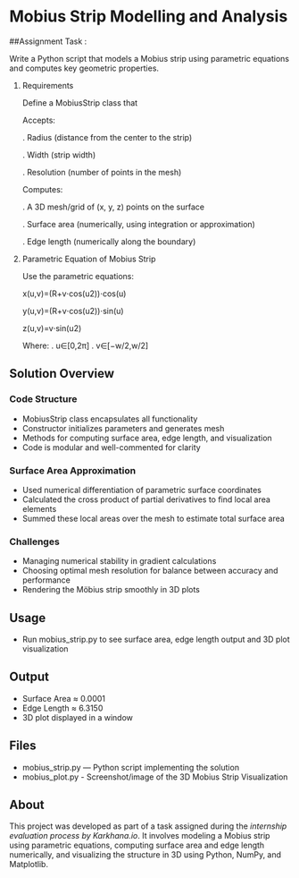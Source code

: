 # Mobius Strip Modelling and Analysis

##Assignment Task :

Write a Python script that models a Mobius strip using parametric equations and computes key geometric properties.

1. Requirements

   Define a MobiusStrip class that

   Accepts:

      . Radius (distance from the center to the strip)

      . Width (strip width)

      . Resolution (number of points in the mesh)


   Computes:

      . A 3D mesh/grid of (x, y, z) points on the surface

      . Surface area (numerically, using integration or approximation)

      . Edge length (numerically along the boundary)

2. Parametric Equation of Mobius Strip
   
   Use the parametric equations:

      x(u,v)=(R+v⋅cos⁡(u2))⋅cos⁡(u)
   
      y(u,v)=(R+v⋅cos⁡(u2))⋅sin⁡(u)
   
      z(u,v)=v⋅sin⁡(u2)
   
      Where:
            . u∈[0,2π]
            . v∈[−w/2,w/2]

## Solution Overview 

### Code Structure  
- MobiusStrip class encapsulates all functionality  
- Constructor initializes parameters and generates mesh  
- Methods for computing surface area, edge length, and visualization  
- Code is modular and well-commented for clarity  

### Surface Area Approximation  
- Used numerical differentiation of parametric surface coordinates  
- Calculated the cross product of partial derivatives to find local area elements  
- Summed these local areas over the mesh to estimate total surface area  

### Challenges  
- Managing numerical stability in gradient calculations  
- Choosing optimal mesh resolution for balance between accuracy and performance  
- Rendering the Möbius strip smoothly in 3D plots  

## Usage  
- Run mobius_strip.py to see surface area, edge length output and 3D plot visualization  

## Output  
- Surface Area ≈  0.0001 
- Edge Length ≈  6.3150
- 3D plot displayed in a window  

## Files  
- mobius_strip.py — Python script implementing the solution
- mobius_plot.py - Screenshot/image of the 3D Mobius Strip Visualization

## About 

This project was developed as part of a task assigned during the *internship evaluation process by Karkhana.io*. It involves modeling a Mobius strip using parametric equations, computing surface area and edge length numerically, and visualizing the structure in 3D using Python, NumPy, and Matplotlib.

